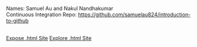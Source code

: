 Names: Samuel Au and Nakul Nandhakumar <br>
Continuous Integration Repo: https://github.com/samuelau824/introduction-to-github <br> <br>

[Expose .html Site](expose.html)
[Explore .html Site](explore.html)
